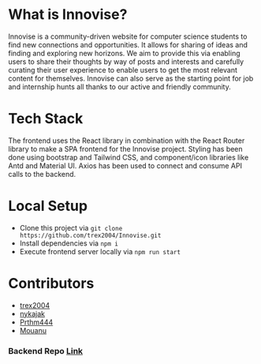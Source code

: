 # What is Innovise?
Innovise is a community-driven website for computer science students to find new connections and opportunities. It allows for sharing of ideas and finding and exploring new horizons. We aim to provide this via enabling users to share their thoughts by way of posts and interests and carefully curating their user experience to enable users to get the most relevant content for themselves. Innovise can also serve as the starting point for job and internship hunts all thanks to our active and friendly community.

# Tech Stack
The frontend uses the React library in combination with the React Router library to make a SPA frontend for the Innovise project. Styling has been done using bootstrap and Tailwind CSS, and component/icon libraries like Antd and Material UI. Axios has been used to connect and consume API calls to the backend.

# Local Setup
- Clone this project via `git clone https://github.com/trex2004/Innovise.git`
- Install dependencies via `npm i`
- Execute frontend server locally via `npm run start`

# Contributors
- [trex2004](https://github.com/trex2004)
- [nykajak](https://github.com/nykajak)
- [Prthm444](https://github.com/Prthm444)
- [Mouanu](https://github.com/Mouanu) 

### Backend Repo [Link](https://github.com/nykajak/innovise-backend)
